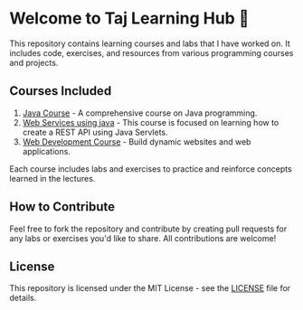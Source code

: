 # Welcome to Taj Learning Hub 👋 

This repository contains learning courses and labs that I have worked on. It includes code, exercises, and resources from various programming courses and projects.
## Courses Included

1. [Java Course](link_to_course_repo) - A comprehensive course on Java programming.
2. [Web Services using java](link_to_course_repo) - This course is focused on learning how to create a REST API using Java Servlets.
3. [Web Development Course](link_to_course_repo) - Build dynamic websites and web applications.

Each course includes labs and exercises to practice and reinforce concepts learned in the lectures.

## How to Contribute

Feel free to fork the repository and contribute by creating pull requests for any labs or exercises you'd like to share. All contributions are welcome!

## License

This repository is licensed under the MIT License - see the [LICENSE](LICENSE) file for details.
